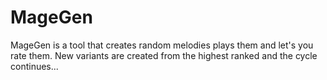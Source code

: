 # MageGen
 MageGen is a tool that creates random melodies plays them and let's you rate them. New variants are created from the highest ranked and the cycle continues...
